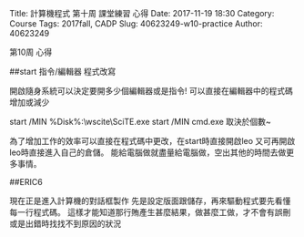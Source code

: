 Title: 計算機程式 第十周 課堂練習 心得
Date: 2017-11-19 18:30
Category: Course
Tags: 2017fall, CADP
Slug: 40623249-w10-practice
Author: 40623249

第10周  心得 
<!-- PELICAN_END_SUMMARY -->

##start 指令/編輯器 程式改寫

開啟隨身系統可以決定要開多少個編輯器或是指令!
可以直接在編輯器中的程式碼增加或減少

start /MIN %Disk%:\wscite\SciTE.exe
start /MIN cmd.exe
取決於個數~

為了增加工作的效率可以直接在程式碼中更改，在start時直接開啟leo
又可再開啟leo時直接進入自己的倉儲。
能給電腦做就盡量給電腦做，空出其他的時間去做更多事情。

##ERIC6

現在正是進入計算機的對話框製作
先是設定版面跟儲存，再來驅動程式要先看懂每一行程式碼。
這樣才能知道那行賄產生甚麼結果，做甚麼工做，才不會有誤刪或是出錯時找找不到原因的狀況